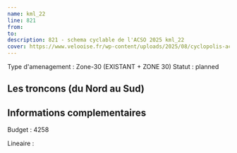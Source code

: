 ```yaml
---
name: kml_22 
line: 821
from: 
to:  
description: 821 - schema cyclable de l'ACSO 2025 kml_22 
cover: https://www.velooise.fr/wp-content/uploads/2025/08/cyclopolis-acso-821.jpg
---
```

Type d'amenagement : Zone-30 (EXISTANT + ZONE 30)
Statut : planned
## Les troncons (du Nord au Sud)

## Informations complementaires

Budget  : 4258 

Lineaire :

